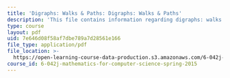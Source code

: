 ```yaml
---
title: 'Digraphs: Walks & Paths: Digraphs: Walks & Paths'
description: 'This file contains information regarding digraphs: walks & paths.'
type: course
layout: pdf
uid: 7e646d08f58af7dbe789a7d28561e166
file_type: application/pdf
file_location: >-
  https://open-learning-course-data-production.s3.amazonaws.com/6-042j-mathematics-for-computer-science-spring-2015/7e646d08f58af7dbe789a7d28561e166_MIT6_042JS15_WalksPaths.pdf
course_id: 6-042j-mathematics-for-computer-science-spring-2015
---
```

